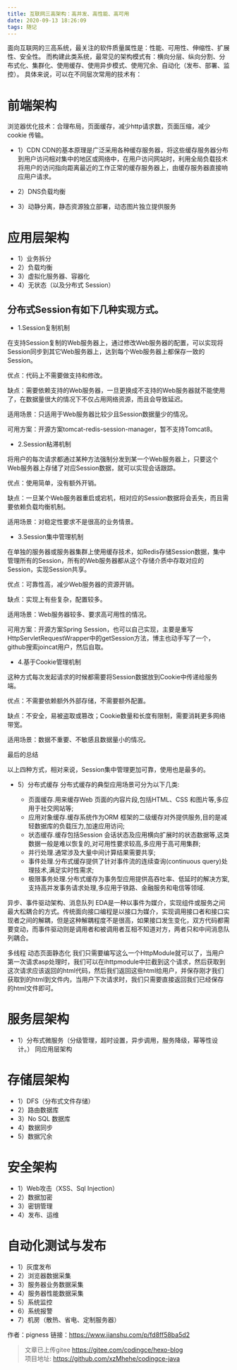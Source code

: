 ```yaml
---
title: 互联网三高架构：高并发、高性能、高可用
date: 2020-09-13 18:26:09
tags: 随记
---
```


面向互联网的三高系统，最关注的软件质量属性是：性能、可用性、伸缩性、扩展性、安全性。
而构建此类系统，最常见的架构模式有：横向分层、纵向分割、分布式化、集群化、使用缓存、使用异步模式、使用冗余、自动化（发布、部署、监控）。
具体来说，可以在不同层次常用的技术有：

# 前端架构

浏览器优化技术：合理布局，页面缓存，减少http请求数，页面压缩，减少 cookie 传输。
- 1）CDN
CDN的基本原理是广泛采用各种缓存服务器，将这些缓存服务器分布到用户访问相对集中的地区或网络中，在用户访问网站时，利用全局负载技术将用户的访问指向距离最近的工作正常的缓存服务器上，由缓存服务器直接响应用户请求。

- 2）DNS负载均衡
- 3）动静分离，静态资源独立部署，动态图片独立提供服务

# 应用层架构

- 1）业务拆分
- 2）负载均衡
- 3）虚拟化服务器、容器化
- 4）无状态（以及分布式 Session）


## 分布式Session有如下几种实现方式。

- 1.Session复制机制

在支持Session复制的Web服务器上，通过修改Web服务器的配置，可以实现将Session同步到其它Web服务器上，达到每个Web服务器上都保存一致的Session。

优点：代码上不需要做支持和修改。

缺点：需要依赖支持的Web服务器，一旦更换成不支持的Web服务器就不能使用了，在数据量很大的情况下不仅占用网络资源，而且会导致延迟。

适用场景：只适用于Web服务器比较少且Session数据量少的情况。

可用方案：开源方案tomcat-redis-session-manager，暂不支持Tomcat8。

- 2.Session粘滞机制

将用户的每次请求都通过某种方法强制分发到某一个Web服务器上，只要这个Web服务器上存储了对应Session数据，就可以实现会话跟踪。

优点：使用简单，没有额外开销。

缺点：一旦某个Web服务器重启或宕机，相对应的Session数据将会丢失，而且需要依赖负载均衡机制。

适用场景：对稳定性要求不是很高的业务情景。

- 3.Session集中管理机制

在单独的服务器或服务器集群上使用缓存技术，如Redis存储Session数据，集中管理所有的Session，所有的Web服务器都从这个存储介质中存取对应的Session，实现Session共享。

优点：可靠性高，减少Web服务器的资源开销。

缺点：实现上有些复杂，配置较多。

适用场景：Web服务器较多、要求高可用性的情况。

可用方案：开源方案Spring Session，也可以自己实现，主要是重写HttpServletRequestWrapper中的getSession方法，博主也动手写了一个，github搜索joincat用户，然后自取。

- 4.基于Cookie管理机制

这种方式每次发起请求的时候都需要将Session数据放到Cookie中传递给服务端。

优点：不需要依赖额外外部存储，不需要额外配置。

缺点：不安全，易被盗取或篡改；Cookie数量和长度有限制，需要消耗更多网络带宽。

适用场景：数据不重要、不敏感且数据量小的情况。

最后的总结

以上四种方式，相对来说，Session集中管理更加可靠，使用也是最多的。

- 5）分布式缓存
分布式缓存的典型应用场景可分为以下几类:


    - 页面缓存.用来缓存Web 页面的内容片段,包括HTML、CSS 和图片等,多应用于社交网站等;
    - 应用对象缓存.缓存系统作为ORM 框架的二级缓存对外提供服务,目的是减轻数据库的负载压力,加速应用访问;
    - 状态缓存.缓存包括Session 会话状态及应用横向扩展时的状态数据等,这类数据一般是难以恢复的,对可用性要求较高,多应用于高可用集群;
    - 并行处理.通常涉及大量中间计算结果需要共享;
    - 事件处理.分布式缓存提供了针对事件流的连续查询(continuous query)处理技术,满足实时性需求;
    - 极限事务处理.分布式缓存为事务型应用提供高吞吐率、低延时的解决方案,支持高并发事务请求处理,多应用于铁路、金融服务和电信等领域.

异步、事件驱动架构、消息队列
EDA是一种以事件为媒介，实现组件或服务之间最大松耦合的方式。传统面向接口编程是以接口为媒介，实现调用接口者和接口实现者之间的解耦，但是这种解耦程度不是很高，如果接口发生变化，双方代码都需要变动，而事件驱动则是调用者和被调用者互相不知道对方，两者只和中间消息队列耦合。

多线程
动态页面静态化
我们只需要编写这么一个HttpModule就可以了，当用户第一次请求asp处理时，我们可以在ihttpmodule中拦截到这个请求，然后获取到这次请求应该返回的html代码，然后我们返回这些html给用户，并保存刚才我们获取到的html到文件内，当用户下次请求时，我们只需要直接返回我们已经保存的html文件即可。

# 服务层架构

- 1）分布式微服务（分级管理，超时设置，异步调用，服务降级，幂等性设计。）
同应用层架构

# 存储层架构

- 1）DFS（分布式文件存储）
- 2）路由数据库
- 3）No SQL 数据库
- 4）数据同步
- 5）数据冗余

# 安全架构

- 1）Web攻击（XSS、Sql Injection）
- 2）数据加密
- 3）密钥管理
- 4）发布、运维

# 自动化测试与发布

- 1）灰度发布
- 2）浏览器数据采集
- 3）服务器业务数据采集
- 4）服务器性能数据采集
- 5）系统监控
- 6）系统报警
- 7）机房（散热、省电、定制服务器）


作者：pigness
链接：https://www.jianshu.com/p/fd8ff58ba5d2




>文章已上传gitee https://gitee.com/codingce/hexo-blog   
>项目地址: https://github.com/xzMhehe/codingce-java